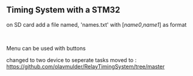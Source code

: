 ## Timing System with a STM32

on SD card add a file named, 'names.txt' with [<i>name0</i>,<i>name1</i>] as format

<br>

Menu can be used with buttons

changed to two device to seperate tasks
moved to : https://github.com/olavmulder/RelayTimingSystem/tree/master
